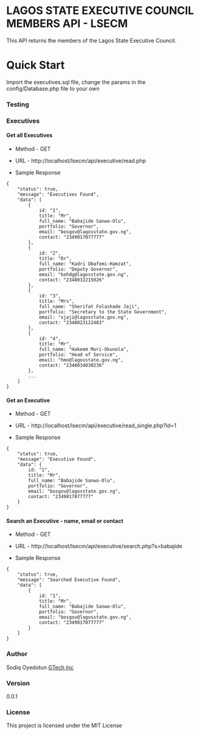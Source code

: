 # LAGOS STATE EXECUTIVE COUNCIL MEMBERS API - LSECM

This API returns the members of the Lagos State Executive Council.

# Quick Start

Import the executives.sql file, change the params in the config/Database.php file to your own

### Testing

### Executives

#### Get all Executives

* Method - GET

* URL - http://localhost/lsecm/api/executive/read.php

* Sample Response

```
{
    "status": true,
    "message": "Executives Found",
    "data": [
        {
            id: "1",
            title: "Mr",
            full_name: "Babajide Sanwo-Olu",
            portfolio: "Governor",
            email: "bosgov@lagosstate.gov.ng",
            contact: "2349017077777"
        },
        {
            id: "2",
            title: "Dr",
            full_name: "Kadri Obafemi-Hamzat",
            portfolio: "Deputy Governor",
            email: "kohdg@lagosstate.gov.ng",
            contact: "2348032215026"
        },
        {
            id: "3",
            title: "Mrs",
            full_name: "Sherifat Folashade Jaji",
            portfolio: "Secretary to the State Government",
            email: "sjaji@lagosstate.gov.ng",
            contact: "2348023122483"
        },
        {
            id: "4",
            title: "Mr",
            full_name: "Hakeem Muri-Okunola",
            portfolio: "Head of Service",
            email: "hmo@lagosstate.gov.ng",
            contact: "2348034030236"
        },
        ...
    ]
}
```

#### Get an Executive

* Method - GET

* URL - http://localhost/lsecm/api/executive/read_single.php?id=1

* Sample Response

```
{
    "status": true,
    "message": "Executive Found",
    "data": {
        id: "1",
        title: "Mr",
        full_name: "Babajide Sanwo-Olu",
        portfolio: "Governor",
        email: "bosgov@lagosstate.gov.ng",
        contact: "2349017077777"
    }
}
```

#### Search an Executive - name, email or contact

* Method - GET

* URL - http://localhost/lsecm/api/executive/search.php?s=babajide

* Sample Response

```
{
    "status": true,
    "message": "Searched Executive Found",
    "data": [
        {
            id: "1",
            title: "Mr",
            full_name: "Babajide Sanwo-Olu",
            portfolio: "Governor",
            email: "bosgov@lagosstate.gov.ng",
            contact: "2349017077777"
        }
    ]
}
```

### Author

Sodiq Oyedotun
[GTech Inc](http://mba-ies-fps.000webhostapp.com/sodiqoyedotun.com/index.html)

### Version

0.0.1

### License

This project is licensed under the MIT License